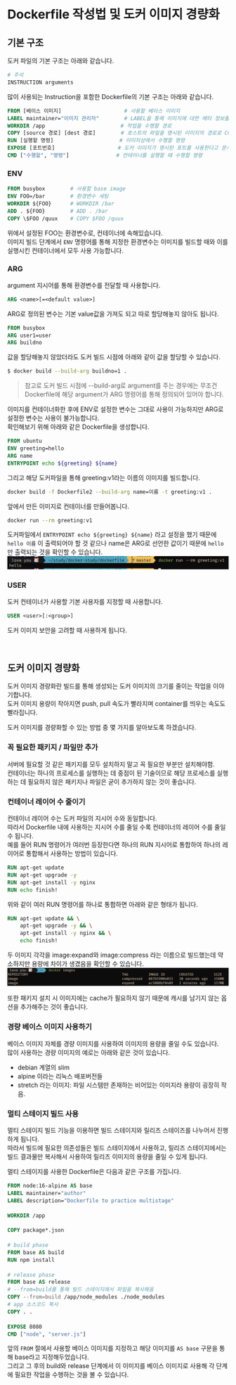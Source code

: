 # Dockerfile 작성법 및 도커 이미지 경량화

## 기본 구조
도커 파일의 기본 구조는 아래와 같습니다.  
```dockerfile
# 주석
INSTRUCTION arguments
```

많이 사용되는 Instruction을 포함한 Dockerfile의 기본 구조는 아래와 같습니다.  
```dockerfile
FROM [베이스 이미지]                    # 사용할 베이스 이미지
LABEL maintainer="이미지 관리자"        # LABEL을 통해 이미지에 대한 메타 정보를 관리 
WORKDIR /app                        # 작업을 수행할 경로
COPY [source 경로] [dest 경로]        # 호스트의 파일을 명시된 이미지의 경로로 COPY
RUN [실행할 명령]                     # 이미지상에서 수행할 명령
EXPOSE [포트번호]                    # 도커 이미지가 명시된 포트를 사용한다고 문서화하는 용도
CMD ["수행할", "명령"]               # 컨테이너를 실행할 때 수행할 명령
```

### ENV
```dockerfile
FROM busybox        # 사용할 base image
ENV FOO=/bar        # 환경변수 세팅
WORKDIR ${FOO}      # WORKDIR /bar
ADD . ${FOO}        # ADD . /bar
COPY \$FOO /quux    # COPY $FOO /quux
```
위에서 설정된 FOO는 환경변수로, 컨테이너에 속해있습니다.  
이미지 빌드 단계에서 `ENV` 명령어를 통해 지정한 환경변수는 이미지를 빌드할 때와 이를 실행시킨 컨테이너에서 모두 사용 가능합니다.  

### ARG
argument 지시어를 통해 환경변수를 전달할 때 사용합니다.  
```dockerfile
ARG <name>[=<default value>]
```
ARG로 정의된 변수는 기본 value값을 가져도 되고 따로 할당해놓지 않아도 됩니다.  

```dockerfile
FROM busybox
ARG user1=user
ARG buildno
```
값을 할당해놓지 않았더라도 도커 빌드 시점에 아래와 같이 값을 할당할 수 있습니다.  
```sh
$ docker build --build-arg buildno=1 .
```
> 참고로 도커 빌드 시점에 --build-arg로 argument를 주는 경우에는 무조건 Dockerfile에 해당 argument가 ARG 명령어를 통해 정의되어 있어야 합니다.  

이미지를 컨테이너화한 후에 ENV로 설정한 변수는 그대로 사용이 가능하지만 ARG로 설정한 변수는 사용이 불가능합니다.  
확인해보기 위해 아래와 같은 Dockerfile을 생성합니다.  
```Dockerfile
FROM ubuntu
ENV greeting=hello
ARG name
ENTRYPOINT echo ${greeting} ${name}
```
그리고 해당 도커파일을 통해 greeting:v1라는 이름의 이미지를 빌드합니다.  
```sh
docker build -f Dockerfile2 --build-arg name=이름 -t greeting:v1 .
```
앞에서 만든 이미지로 컨테이너를 만들어봅니다.  
```sh
docker run --rm greeting:v1
```
도커파일에서 `ENTRYPOINT echo ${greeting} ${name}` 라고 설정을 했기 때문에 `hello 이름` 이 출력되어야 할 것 같으나 name은 ARG로 선언한 값이기 때문에 `hello`만 출력되는 것을 확인할 수 있습니다.  
![](/assets/img/2022-12/2022-12-03-how_to_write_dockerfile/arg_is_not_maintained.png)

### USER
도커 컨테이너가 사용할 기본 사용자를 지정할 때 사용합니다.  
```dockerfile
USER <user>[:<group>]
```
도커 이미지 보안을 고려할 때 사용하게 됩니다.  

 <br>

## 도커 이미지 경량화
도커 이미지 경량화란 빌드를 통해 생성되는 도커 이미지의 크기를 줄이는 작업을 이야기합니다.  
도커 이미지 용량이 작아지면 push, pull 속도가 빨라지며 container를 띄우는 속도도 빨라집니다.  

도커 이미지를 경량화할 수 있는 방법 중 몇 가지를 알아보도록 하겠습니다.  

### 꼭 필요한 패키지 / 파일만 추가
서버에 필요할 것 같은 패키지를 모두 설치하지 말고 꼭 필요한 부분만 설치해야함.  
컨테이너는 하나의 프로세스를 실행하는 데 중점이 된 기술이므로 해당 프로세스를 실행하는 데 필요하지 않은 패키지나 파일은 굳이 추가하지 않는 것이 좋습니다.  

### 컨테이너 레이어 수 줄이기  
컨테이너 레이어 수는 도커 파일의 지시어 수와 동일합니다.  
따라서 Dockerfile 내에 사용하는 지시어 수를 줄일 수록 컨테이너의 레이어 수를 줄일 수 됩니다.  
예를 들어 RUN 명령어가 여러번 등장한다면 하나의 RUN 지시어로 통합하여 하나의 레이어로 통합해서 사용하는 방법이 있습니다.  

```dockerfile
RUN apt-get update
RUN apt-get upgrade -y
RUN apt-get install -y nginx
RUN echo finish!
```
위와 같이 여러 RUN 명령어를 하나로 통합하면 아래와 같은 형태가 됩니다.  
```dockerfile
RUN apt-get update && \
    apt-get upgrade -y && \
    apt-get install -y nginx && \
    echo finish!
```
두 이미지 각각을 image:expand와 image:compress 라는 이름으로 빌드했는데 약소하지만 용량에 차이가 생겼음을 확인할 수 있습니다.  
![](/assets/img/2022-12/2022-12-03-how_to_write_dockerfile/docker_run_compress.png)

또한 패키지 설치 시 이미지에는 cache가 필요하지 않기 때문에 캐시를 남기지 않는 옵션을 추가해주는 것이 좋습니다.  


### 경량 베이스 이미지 사용하기  
베이스 이미지 자체를 경량 이미지를 사용하여 이미지의 용량을 줄일 수도 있습니다.  
많이 사용하는 경량 이미지의 예로는 아래와 같은 것이 있습니다.  
- debian 계열의 slim
- alpine 이라는 리눅스 배포버전들
- stretch 라는 이미지: 파일 시스템만 존재하는 비어있는 이미지라 용량이 굉장히 작음.  

### 멀티 스테이지 빌드 사용  
멀티 스테이지 빌드 기능을 이용하면 빌드 스테이지와 릴리즈 스테이즈를 나누어서 진행하게 됩니다.  
따라서 빌드에 필요한 의존성들은 빌드 스테이지에서 사용하고, 릴리즈 스테이지에서는 빌드 결과물만 복사해서 사용하여 릴리즈 이미지의 용량을 줄일 수 있게 됩니다.   

멀티 스테이지를 사용한 Dockerfile은 다음과 같은 구조를 가집니다.  
```dockerfile
FROM node:16-alpine AS base
LABEL maintainer="author"
LABEL description="Dockerfile to practice multistage"

WORKDIR /app

COPY package*.json

# build phase
FROM base AS build
RUN npm install

# release phase
FROM base AS release
# --from=build를 통해 빌드 스테이지에서 파일을 복사해옴
COPY --from=build /app/node_modules ./node_modules
# app 소스코드 복사
COPY . .

EXPOSE 8080
CMD ["node", "server.js"]
```

앞의 `FROM` 절에서 사용할 베이스 이미지를 지정하고 해당 이미지를 `AS base` 구문을 통해 base라고 지정해두었습니다.  
그리고 그 후의 build와 release 단계에서 이 이미지를 베이스 이미지로 사용해 각 단계에 필요한 작업을 수행하는 것을 볼 수 있습니다. 